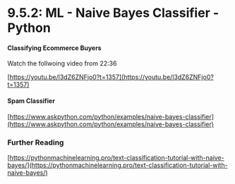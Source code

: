 # 9.5.2: ML - Naive Bayes Classifier - Python

#### Classifying Ecommerce Buyers

Watch the follwoing video from 22:36

[https://youtu.be/l3dZ6ZNFjo0?t=1357](https://youtu.be/l3dZ6ZNFjo0?t=1357)

#### Spam Classifier

[https://www.askpython.com/python/examples/naive-bayes-classifier](https://www.askpython.com/python/examples/naive-bayes-classifier)

### Further Reading

[https://pythonmachinelearning.pro/text-classification-tutorial-with-naive-bayes/](https://pythonmachinelearning.pro/text-classification-tutorial-with-naive-bayes/)
